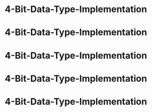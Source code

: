 # 4-Bit-Data-Type-Implementation
# 4-Bit-Data-Type-Implementation
# 4-Bit-Data-Type-Implementation
# 4-Bit-Data-Type-Implementation
# 4-Bit-Data-Type-Implementation
